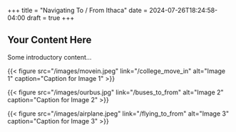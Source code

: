 +++
title = "Navigating To / From Ithaca"
date = 2024-07-26T18:24:58-04:00
draft = true
+++

## Your Content Here

Some introductory content...

  {{< figure src="/images/movein.jpeg" link="/college_move_in" alt="Image 1" caption="Caption for Image 1" >}}

  {{< figure src="/images/ourbus.jpg" link="/buses_to_from" alt="Image 2" caption="Caption for Image 2" >}}

  {{< figure src="/images/airplane.jpeg" link="/flying_to_from" alt="Image 3" caption="Caption for Image 3" >}}
